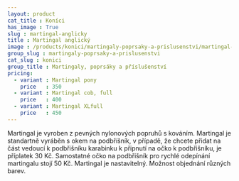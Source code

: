 ```yaml
---
layout: product
cat_title : Koníci
has_image : True
slug : martingal-anglicky
title : Martingal anglický
image : /products/konici/martingaly-poprsaky-a-prislusenstvi/martingal-anglicky.jpg
group_slug : martingaly-poprsaky-a-prislusenstvi
cat_slug : konici
group_title : Martingaly, poprsáky a příslušenství
pricing:
  - variant : Martingal pony
    price   : 350
  - variant : Martingal cob, full
    price   : 400
  - variant : Martingal XLfull
    price   : 450
---
```


Martingal je vyroben z pevných nylonových popruhů s kováním. 
Martingal je standartně vyráběn s okem na podbříšník, v případě, že chcete přidat na část vedoucí k podbřišníku karabinku k připnutí na očko k podbřišníku, je příplatek 30&nbsp;Kč. Samostatné očko na podbřišník pro rychlé odepínání martingalu stojí 50&nbsp;Kč.
Martingal je nastavitelný. 
Možnost objednání různých barev.

